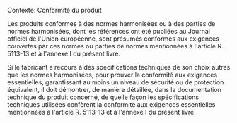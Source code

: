 Contexte: Conformité du produit

Les produits conformes à des normes harmonisées ou à des parties de normes harmonisées, dont les références ont été publiées au Journal officiel de l'Union européenne, sont présumés conformes aux exigences couvertes par ces normes ou parties de normes mentionnées à l'article R. 5113-13 et à l'annexe I du présent livre.

Si le fabricant a recours à des spécifications techniques de son choix autres que les normes harmonisées, pour prouver la conformité aux exigences essentielles, garantissant au moins un niveau de sécurité ou de protection équivalent, il doit démontrer, de manière détaillée, dans la documentation technique du produit concerné, de quelle façon les spécifications techniques utilisées confèrent la conformité aux exigences essentielles mentionnées à l'article R. 5113-13 et à l'annexe I du présent livre.